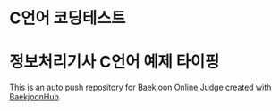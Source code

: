 # C언어 코딩테스트
# 정보처리기사 C언어 예제 타이핑
This is an auto push repository for Baekjoon Online Judge created with [BaekjoonHub](https://github.com/BaekjoonHub/BaekjoonHub).
